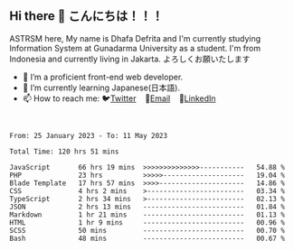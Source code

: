 ## Hi there 👋 こんにちは！！！
ASTRSM here, My name is Dhafa Defrita and I'm currently studying Information System at Gunadarma University as a student. I'm from Indonesia and currently living in Jakarta. よろしくお願いたします

- 🔭 I’m a proficient front-end web developer.
- 🌱 I’m currently learning Japanese(日本語).
- 📫 How to reach me: 🐦[Twitter](https://twitter.com/0_astrsm)&nbsp;&nbsp;&nbsp;&nbsp;📧[Email](ddefrito84@gmail.com)&nbsp;&nbsp;&nbsp;&nbsp;💼[LinkedIn](https://www.linkedin.com/in/dhafa-defrita-rama-yudistira-9357a9229/)
<br>
<!-- <p align="left">
<a href="https://github.com/ASTRSM">
  <img height="180em" src="https://github-readme-stats-eight-theta.vercel.app/api?username=ASTRSM&show_icons=true&theme=dracula&include_all_commits=true&count_private=true"/>
  <img height="180em" src="https://github-readme-stats-eight-theta.vercel.app/api/top-langs/?username=ASTRSM&layout=compact&langs_count=8&theme=dracula"/>
</a>
</p> -->

<!--START_SECTION:waka-->

```text
From: 25 January 2023 - To: 11 May 2023

Total Time: 120 hrs 51 mins

JavaScript       66 hrs 19 mins  >>>>>>>>>>>>>>-----------   54.88 %
PHP              23 hrs          >>>>>--------------------   19.04 %
Blade Template   17 hrs 57 mins  >>>>---------------------   14.86 %
CSS              4 hrs 2 mins    >------------------------   03.34 %
TypeScript       2 hrs 34 mins   >------------------------   02.13 %
JSON             2 hrs 13 mins   -------------------------   01.84 %
Markdown         1 hr 21 mins    -------------------------   01.13 %
HTML             1 hr 9 mins     -------------------------   00.96 %
SCSS             50 mins         -------------------------   00.70 %
Bash             48 mins         -------------------------   00.67 %
```

<!--END_SECTION:waka-->
